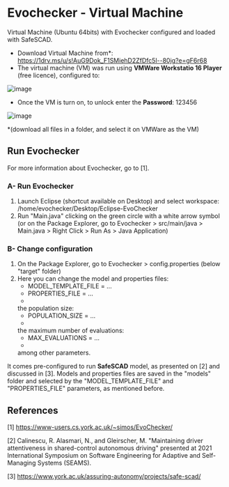 # Evochecker - Virtual Machine
Virtual Machine (Ubuntu 64bits) with Evochecker configured and loaded with SafeSCAD.

- Download Virtual Machine from*: https://1drv.ms/u/s!AuG9Dok_F1SMiehD2ZfDfc5l--80jg?e=gF6r68
- The virtual machine (VM) was run using **VMWare Workstatio 16 Player** (free licence), configured to:

![image](https://user-images.githubusercontent.com/63869574/128170861-d50f6603-d6e2-407e-bfe9-4b5c43881dd7.png)

- Once the VM is turn on, to unlock enter the **Password**: 123456

![image](https://user-images.githubusercontent.com/63869574/128170250-eda2529f-be47-4a0f-9323-b1b7730eb53f.png)

*(download all files in a folder, and select it on VMWare as the VM)

## Run Evochecker
For more information about Evochecker, go to [1].


### A- Run Evochecker

1) Launch Eclipse (shortcut available on Desktop) and select
   workspace: /home/evochecker/Desktop/Eclipse-EvoChecker
2) Run "Main.java" clicking on the green circle with a white arrow symbol
   (or on the Package Explorer, go to Evochecker > src/main/java > Main.java > Right Click > Run As > Java Application)
   

### B- Change configuration

1) On the Package Explorer, go to Evochecker > config.properties (below "target" folder)
2) Here you can change the model and properties files: 
     - MODEL_TEMPLATE_FILE = ...
     - PROPERTIES_FILE = ...
     - 
   the population size:
     - POPULATION_SIZE = ...
     - 
   the maximum number of evaluations:
     - MAX_EVALUATIONS = ...
     - 
   among other parameters.
   
  It comes pre-configured to run **SafeSCAD** model, as presented on [2] and discussed in [3]. Models and properties files are saved in the "models" folder and selected by the "MODEL_TEMPLATE_FILE" and "PROPERTIES_FILE" parameters, as mentioned before.


## References
[1] https://www-users.cs.york.ac.uk/~simos/EvoChecker/

[2] Calinescu, R. Alasmari, N., and Gleirscher, M. "Maintaining driver attentiveness in shared-control autonomous driving" presented at 2021 International Symposium on Software Engineering for Adaptive and Self-Managing Systems (SEAMS).

[3] https://www.york.ac.uk/assuring-autonomy/projects/safe-scad/
